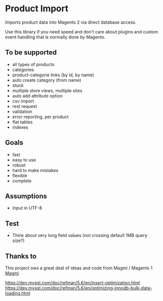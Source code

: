 # Product Import

Imports product data into Magento 2 via direct database access.

Use this library if you need speed and don't care about plugins and custom event handling that is normally done by Magento.

## To be supported

* all types of products
* categories
* product-categorie links (by id, by name)
* auto create category (from name)
* stock
* multiple store views, multiple sites
* auto add attribute option
* csv import
* rest request
* validation
* error reporting, per product
* flat tables
* indexes

## Goals

* fast
* easy to use
* robust
* hard to make mistakes
* flexible
* complete

## Assumptions

* Input in UTF-8

## Test

* Think about very long field values (not crossing default 1MB query size?)

## Thanks to

This project ows a great deal of ideas and code from Magmi / Magento 1 [Magmi](https://github.com/dweeves/magmi-git)

https://dev.mysql.com/doc/refman/5.6/en/insert-optimization.html
https://dev.mysql.com/doc/refman/5.6/en/optimizing-innodb-bulk-data-loading.html

